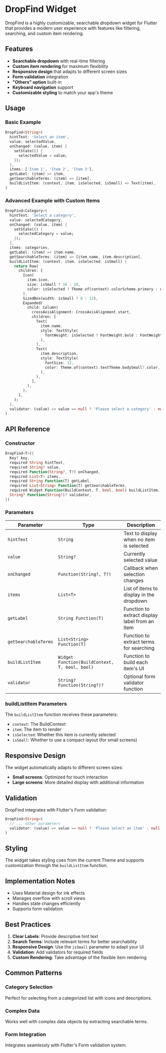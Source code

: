 # DropFind Widget

DropFind is a highly customizable, searchable dropdown widget for Flutter that provides a modern user experience with features like filtering, searching, and custom item rendering.

## Features

- **Searchable dropdown** with real-time filtering
- **Custom item rendering** for maximum flexibility
- **Responsive design** that adapts to different screen sizes
- **Form validation** integration
- **"Others" option** built-in
- **Keyboard navigation** support
- **Customizable styling** to match your app's theme

## Usage

### Basic Example

```dart
DropFind<String>(
  hintText: 'Select an item',
  value: selectedValue,
  onChanged: (value, item) {
    setState(() {
      selectedValue = value;
    });
  },
  items: ['Item 1', 'Item 2', 'Item 3'],
  getLabel: (item) => item,
  getSearchableTerms: (item) => [item],
  buildListItem: (context, item, isSelected, isSmall) => Text(item),
)
```

### Advanced Example with Custom Items

```dart
DropFind<Category>(
  hintText: 'Select a category',
  value: selectedCategory,
  onChanged: (value, item) {
    setState(() {
      selectedCategory = value;
    });
  },
  items: categories,
  getLabel: (item) => item.name,
  getSearchableTerms: (item) => [item.name, item.description],
  buildListItem: (context, item, isSelected, isSmall) {
    return Row(
      children: [
        Icon(
          item.icon,
          size: isSmall ? 16 : 20,
          color: isSelected ? Theme.of(context).colorScheme.primary : null,
        ),
        SizedBox(width: isSmall ? 8 : 12),
        Expanded(
          child: Column(
            crossAxisAlignment: CrossAxisAlignment.start,
            children: [
              Text(
                item.name,
                style: TextStyle(
                  fontWeight: isSelected ? FontWeight.bold : FontWeight.normal,
                ),
              ),
              Text(
                item.description,
                style: TextStyle(
                  fontSize: 12,
                  color: Theme.of(context).textTheme.bodySmall?.color,
                ),
              ),
            ],
          ),
        ),
      ],
    );
  },
  validator: (value) => value == null ? 'Please select a category' : null,
)
```

## API Reference

### Constructor

```dart
DropFind<T>({
  Key? key,
  required String hintText,
  required String? value,
  required Function(String?, T?) onChanged,
  required List<T> items,
  required String Function(T) getLabel,
  required List<String> Function(T) getSearchableTerms,
  required Widget Function(BuildContext, T, bool, bool) buildListItem,
  String? Function(String?)? validator,
})
```

### Parameters

| Parameter | Type | Description |
|-----------|------|-------------|
| `hintText` | `String` | Text to display when no item is selected |
| `value` | `String?` | Currently selected value |
| `onChanged` | `Function(String?, T?)` | Callback when selection changes |
| `items` | `List<T>` | List of items to display in the dropdown |
| `getLabel` | `String Function(T)` | Function to extract display label from an item |
| `getSearchableTerms` | `List<String> Function(T)` | Function to extract terms for searching |
| `buildListItem` | `Widget Function(BuildContext, T, bool, bool)` | Function to build each item's UI |
| `validator` | `String? Function(String?)?` | Optional form validator function |

### buildListItem Parameters

The `buildListItem` function receives these parameters:

- `context`: The BuildContext
- `item`: The item to render
- `isSelected`: Whether this item is currently selected
- `isSmall`: Whether to use a compact layout (for small screens)

## Responsive Design

The widget automatically adapts to different screen sizes:

- **Small screens**: Optimized for touch interaction
- **Large screens**: More detailed display with additional information

## Validation

DropFind integrates with Flutter's Form validation:

```dart
DropFind<String>(
  // ... other parameters
  validator: (value) => value == null ? 'Please select an item' : null,
)
```

## Styling

The widget takes styling cues from the current Theme and supports customization through the `buildListItem` function.

## Implementation Notes

- Uses Material design for ink effects
- Manages overflow with scroll views
- Handles state changes efficiently
- Supports form validation

## Best Practices

1. **Clear Labels**: Provide descriptive hint text
2. **Search Terms**: Include relevant terms for better searchability
3. **Responsive Design**: Use the `isSmall` parameter to adapt your UI
4. **Validation**: Add validators for required fields
5. **Custom Rendering**: Take advantage of the flexible item rendering

## Common Patterns

### Category Selection
Perfect for selecting from a categorized list with icons and descriptions.

### Complex Data
Works well with complex data objects by extracting searchable terms.

### Form Integration
Integrates seamlessly with Flutter's Form validation system.